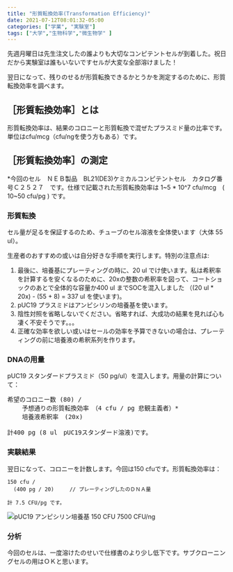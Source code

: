 ```yaml
---
title: "形質転換効率(Transformation Efficiency)"
date: 2021-07-12T08:01:32-05:00
categories: ["学業", "実験室"]
tags: ["大学","生物科学","微生物学" ]
---
```


先週月曜日は先生注文したの<span class="joke-text">誰よりも大切な</span>コンピテントセルが到着した。祝日だから実験室は誰もいないですセルが大変な全部溶けました！

翌日になって、残りのせるが形質転換できるかとうかを測定するのために、形質転換効率を調べます。

## ［形質転換効率］とは

形質転換効率は、結果のコロニーと形質転換で混ぜたプラスミド量の比率です。単位はcfu/mcg（cfu/ngを使う方もある）です。

## ［形質転換効率］の測定

*今回のセル　ＮＥＢ製品　BL21(DE3)ケミカルコンピテントセル　カタログ番号Ｃ２５２７　です。仕様で記載された形質転換効率は 1~5 * 10^7 cfu/mcg　( 10~50 cfu/pg ) です。

### 形質転換

セル量が足るを保証するのため、チューブのセル溶液を全体使います（大体 55 ul）。

生産者のおすすめの或いは自分好きな手順を実行します。特別の注意点は:
1. 最後に、培養基にプレーティングの時に、20 ul でけ使います。私は希釈率を計算するを安くなるのために、20xの整数の希釈率を図って、コートショックのあとで全体的な容量か400 ul までSOCを混入しました （(20 ul * 20x) - (55 + 8) = 337 ul を使います)。　
1. pUC19 プラスミドはアンピシリンの培養基を使います。
1. 陰性対照を省略しないでください。省略すれば、大成功の結果を見れば心も凄く不安そうです。。。
1. 正確な効率を欲しい或いはセールの効率を予算できないの場合は、プレーティングの前に培養液の希釈系列を作ります。

### DNAの用量

pUC19 スタンダードプラスミド（50 pg/ul）を混入します。用量の計算について：

<pre>
希望のコロニー数 (80) / 
    予想通りの形質転換効率　（4 cfu / pg <span class="joke-text">悲観主義者</span>）*
    培養液希釈率　(20x)

計400 pg (8 ul　pUC19スタンダード溶液)です。 
</pre>

### 実験結果

翌日になって、コロニーを計数します。今回は150 cfuです。形質転換効率は：

```raw
150 cfu / 
  (400 pg / 20)     // プレーティングしたのＤＮＡ量

計 7.5 CFU/pg です。
```

![pUC19 アンピシリン培養基 150 CFU 7500 CFU/ng](/img/20210707-puc19-te-plate.jpg)


### 分析

今回のセルは、一度溶けたのせいで仕様書のより少し低下です。サブクローニングセルの用はＯＫと思います。
